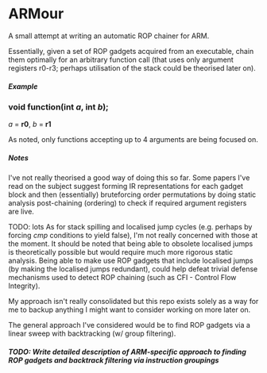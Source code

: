 
# ARMour
A small attempt at writing an automatic ROP chainer for ARM.

Essentially, given a set of ROP gadgets acquired from an executable, chain them optimally for an arbitrary function call (that uses only argument registers r0-r3; perhaps utilisation of the stack could be theorised later on).

##### Example
### void function(int _a_, int _b_);
_a_ = **r0**, _b_ = **r1**

As noted, only functions accepting up to 4 arguments are being focused on.

##### Notes
I've not really theorised a good way of doing this so far. 
Some papers I've read on the subject suggest forming IR representations for each gadget block and then (essentially) bruteforcing order permutations by doing static analysis post-chaining (ordering) to check if required argument registers are live.

TODO: lots
As for stack spilling and localised jump cycles (e.g. perhaps by forcing _cmp_ conditions to yield false), I'm not really concerned with those at the moment. It should be noted that being able to obsolete localised jumps is theoretically possible but would require much more rigorous static analysis. Being able to make use ROP gadgets that include localised jumps (by making the localised jumps redundant), could help defeat trivial defense mechanisms used to detect ROP chaining (such as CFI - Control Flow Integrity).

My approach isn't really consolidated but this repo exists solely as a way for me to backup anything I might want to consider working on more later on.

The general approach I've considered would be to find ROP gadgets via a linear sweep with backtracking (w/ group filtering). 

##### TODO: Write detailed description of ARM-specific approach to finding ROP gadgets and backtrack filtering via instruction groupings
